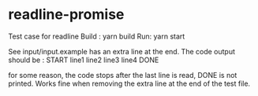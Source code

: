 # readline-promise
Test case for readline
Build : yarn build
Run: yarn start

See input/input.example has an extra line at the end.
The code output should be :
START
line1
line2
line3
line4
DONE

for some reason, the code stops after the last line is read, DONE is not printed.
Works fine when removing the extra line at the end of the test file.